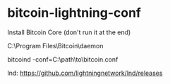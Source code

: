 # bitcoin-lightning-conf


Install Bitcoin Core (don't run it at the end)

C:\Program Files\Bitcoin\daemon

bitcoind -conf=C:\path\to\bitcoin.conf


lnd:
https://github.com/lightningnetwork/lnd/releases
